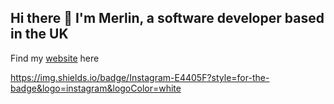 ## Hi there 👋 I'm Merlin, a software developer based in the UK

Find my [website](#) here

https://img.shields.io/badge/Instagram-E4405F?style=for-the-badge&logo=instagram&logoColor=white

<!--
**merlinjones10/merlinjones10** is a ✨ _special_ ✨ repository because its `README.md` (this file) appears on your GitHub profile.

Here are some ideas to get you started:

- 🔭 I’m currently working on ...
- 🌱 I’m currently learning ...
- 👯 I’m looking to collaborate on ...
- 🤔 I’m looking for help with ...
- 💬 Ask me about ...
- 📫 How to reach me: ...
- 😄 Pronouns: ...
- ⚡ Fun fact: ...
-->
